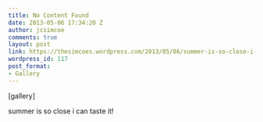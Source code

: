 ```yaml
---
title: No Content Found
date: 2013-05-06 17:34:20 Z
author: jcsimcoe
comments: true
layout: post
link: https://thesimcoes.wordpress.com/2013/05/06/summer-is-so-close-i-can-taste-it/
wordpress_id: 117
post_format:
- Gallery
---
```


[gallery]


summer is so close i can taste it!
